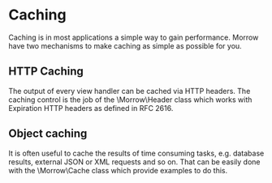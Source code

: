 Caching
===============

Caching is in most applications a simple way to gain performance.
Morrow have two mechanisms to make caching as simple as possible for you.

HTTP Caching
------------
The output of every view handler can be cached via HTTP headers.
The caching control is the job of the \Morrow\Header class which works with Expiration HTTP headers as defined in RFC 2616.

Object caching
--------------
It is often useful to cache the results of time consuming tasks, e.g. database results, external JSON or XML requests and so on.
That can be easily done with the \Morrow\Cache class which provide examples to do this.